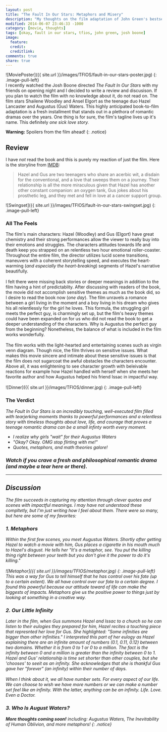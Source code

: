 ```yaml
---
layout: post
title: "The Fault In Our Stars: Metaphors and Misery"
description: "My thoughts on the film adaptation of John Green's bestseller."
modified: 2014-06-07 23:46:33 -1000
category: [movie, thoughts]
tags: [okay, fault in our stars, tfios, john green, josh boone]
image:
  feature: 
  credit: 
  creditlink: 
comments: true
share: true
---
```

<!-- Table of Contents
<section id="table-of-contents" class ="toc">
  <header>
    <h3>Contents</h3>
  </header>
<div id="drawer" markdown="1">
*  Auto generated table of contents
{:toc}
</div>
</section> 
-->

![MoviePoster]({{ site.url }}/images/TFIOS/fault-in-our-stars-poster.jpg)
{: .image-pull-left}
<br>
I recently watched the Josh Boone directed *The Fault In Our Stars* with my friends on opening night and I decided to write a review and discusison. If you plan to watch the film with no knowledge about it, do not read on. The film stars Shailene Woodley and Ansel Elgort as the teenage duo Hazel Lancaster and Augustus (Gus) Waters. This highly anticipated book-to-film adaptation is a fresh installment that stands out in a plethora of romantic dramas over the years. One thing is for sure, the film's tagline lives up it's name. This definitely *one sick love story.*


**Warning:** Spoilers from the film ahead! 
{: .notice}

## Review 

I have *not* read the book and this is purely my reaction of just the film. Here is the storyline from [IMDB](http://www.imdb.com/title/tt2582846/):

> Hazel and Gus are two teenagers who share an acerbic wit, a disdain for the conventional, and a love that sweeps them on a journey. Their relationship is all the more miraculous given that Hazel has another other constant companion: an oxygen tank, Gus jokes about his prosthetic leg, and they met and fell in love at a cancer support group.

![Swingset]({{ site.url }}/images/TFIOS/fault-in-our-stars-swingset.jpg)
{: .image-pull-left}

### All The Feels

The film's main characters: Hazel (Woodley) and Gus (Elgort) have great chemistry and their strong performances allow the viewer to really buy into their emotions and struggles. The characters attitudes towards life and death keep you strapped on an relentless two hour emotional roller-coaster. Throughout the entire film, the director utilizes lucid scene transitions, maneuvers with a coherent storytelling speed,  and executes the heart-warming (*and especially the heart-breaking*) segments of Hazel's narrative beautifully.
<br><br>
I felt there were missing back stories or deeper meanings in addition to the film having a hint of predictablity. After discussing with readers of the book, the movie did not accomplish sensitive themes as much as the book did, so I desire to read the book now (*one day*). The film unravels a romance between a girl living in the moment and a boy living in his dream who gives his all relentlessly for the girl he loves. This formula, the struggling girl meets the perfect guy, is charmingly set up, but the film's heavy themes could have been expanded on for us who did not read the book to get a deeper understanding of the characters. Why is Augustus the perfect guy from the beginning? Nonetheless, the balance of what is included in the film works wonderfully.
<br><br>
The film works with the light-hearted and entertaining scenes such as virgin venn diagram. Though nice, the film thrives on sensitive issues. What makes this movie sincere and intimate about these sensitive issues is that the film does not sugarcoat the awful obstacles the characters encounter. Above all, it was enlightening to see character growth with beleivable reactions for example how Hazel handled with herself when she meets her favorite author and how Augustus helped his friend Issac in impactful way.
<br><br>
![Dinner]({{ site.url }}/images/TFIOS/dinner.jpg)
{: .image-pull-left}

### The Verdict

<i> The Fault In Our Stars is an incredibly touching,  well-executed film filled with tearjerking moments thanks to powerful performances and a relentless story with timeless thoughts about love, life, and courage that proves a teenage romantic drama can be a small infinty worth every moment.

* I realize why girls "wait" for their Augustus Waters 
* "Okay? Okay. OMG stop flirting with me!" 
* Quotes, metaphors, and math theories galore!

### Watch if you crave a fresh and philosophical romantic drama (and maybe a tear here or there).

---

## Discussion

The film succeeds in capturing my attention through clever quotes and scenes with impactful meanings. I may have not understood these compltetly, but I'm just writing how I feel about them. There were so many, but here are some of my favorites:

### 1. Metaphors
Within the first few scenes, you meet Augustus Waters. Shortly after getting Hazel to watch a movie with him, Gus places a cigarette in his mouth much to Hazel's disgust. He tells her *"It's a metaphor, see. You put the killing thing right between your teeth but you don't give it the power to do it's killing."*
<br><br>
![Metaphor]({{ site.url }}/images/TFIOS/metaphor.jpg)
{: .image-pull-left}
<br>
This was a way for Gus to tell himself that he has control over his fate (up to a certain extent). We all have control over our fate to a certain degree. I found this powerful because our attitude toward of life can make the biggests of impacts. Metaphors give us the positive power to things just by looking at something in a creative way.

### 2. Our Little Infinity

Later in the film, when Gus summons Hazel and Issac to a church so he can listen to their eulogies they prepared for him, Hazel recites a touching piece that represnted her love for Gus. She highlighted: *"Some infinities are bigger than other infinities."* I interpreted this part of her eulogy as Hazel explaining there are an infinite amount of numbers (0.1, 0.11, 0.12) between two domains. Whether it is from 0 to 1 or 0 to a million. The fact is the infinity between 0 and a million is greater than the infinity between  0 to 1. Hazel and Gus' relationship is time set shorter than other couples, but she 'chooses' to seeit as an infinity. She acknowledges that she is thankful Gus gave her "forever" (an infinity) within their number of days.
<br><br>
When I think about it, we all have number sets. For every aspect of our life. We can choose to wish we have more numbers or we can make a number set feel like an infinity. With the latter, anything can be an infinity. Life. Love. Even a Doctor.

### 3. Who Is August Waters?




**More thoughts coming soon!** including: Augustus Waters, The Inevitability of Human Oblivion, and more metaphors!
{: .notice}


